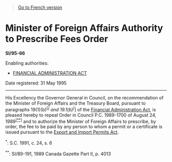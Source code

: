> [Go to French version](/fr/Règlements/Textes%20réglementaires/95/66.md)

# Minister of Foreign Affairs Authority to Prescribe Fees Order

**SI/95-66**

Enabling authorities: 
- [FINANCIAL ADMINISTRATION ACT](/en/Acts/Revised%20Statutes%20of%20Canada/F/F-11.md)

Date registered: 31 May 1995

----------

His Excellency the Governor General in Council, on the recommendation of the Minister of Foreign Affairs and the Treasury Board, pursuant to paragraphs 19(1)(b)<sup><a href='#fn_SI_95-66_EN_hq_20089'>[*]</a></sup> and 19.1(b)<sup><a href='#fn_SI_95-66_EN_hq_20089'>[*]</a></sup> of the [Financial Administration Act](/en/Acts/Revised%20Statutes%20of%20Canada/F/F-11.md), is pleased hereby to repeal Order in Council P.C. 1989-1700 of August 24, 1989<sup><a href='#fn_SI_95-66_EN_hq_20103'>[**]</a></sup> and to authorize the Minister of Foreign Affairs to prescribe, by order, the fee to be paid by any person to whom a permit or a certificate is issued pursuant to the [Export and Import Permits Act](/en/Acts/Revised%20Statutes%20of%20Canada/E/E-19.md).

<a name='fn_SI_95-66_EN_hq_20089'><sup>*</sup></a>: S.C. 1991, c. 24, s. 6<br />

<a name='fn_SI_95-66_EN_hq_20103'><sup>**</sup></a>: SI/89-191, 1989 Canada Gazette Part II, p. 4013<br />


